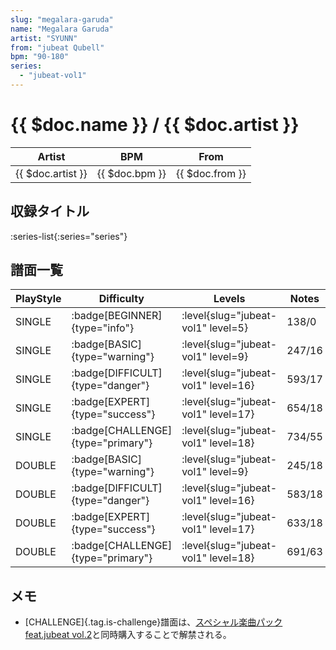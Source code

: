 ```yaml
---
slug: "megalara-garuda"
name: "Megalara Garuda"
artist: "SYUNN"
from: "jubeat Qubell"
bpm: "90-180"
series:
  - "jubeat-vol1"
---
```


# {{ $doc.name }} / {{ $doc.artist }}

|Artist|BPM|From|
|------|---|----|
|{{ $doc.artist }}|{{ $doc.bpm }}|{{ $doc.from }}|

## 収録タイトル

:series-list{:series="series"}

## 譜面一覧

|PlayStyle|Difficulty|Levels|Notes|Movie|
|---------|----------|------|-----|-----|
|SINGLE| :badge[BEGINNER]{type="info"}|<div class="field is-grouped is-grouped-multiline"> :level{slug="jubeat-vol1" level=5}</div>|138/0||
|SINGLE| :badge[BASIC]{type="warning"}|<div class="field is-grouped is-grouped-multiline"> :level{slug="jubeat-vol1" level=9}</div>|247/16||
|SINGLE| :badge[DIFFICULT]{type="danger"}|<div class="field is-grouped is-grouped-multiline"> :level{slug="jubeat-vol1" level=16}</div>|593/17||
|SINGLE| :badge[EXPERT]{type="success"}|<div class="field is-grouped is-grouped-multiline"> :level{slug="jubeat-vol1" level=17}</div>|654/18||
|SINGLE| :badge[CHALLENGE]{type="primary"}|<div class="field is-grouped is-grouped-multiline"> :level{slug="jubeat-vol1" level=18}</div>|734/55||
|DOUBLE| :badge[BASIC]{type="warning"}|<div class="field is-grouped is-grouped-multiline"> :level{slug="jubeat-vol1" level=9}</div>|245/18||
|DOUBLE| :badge[DIFFICULT]{type="danger"}|<div class="field is-grouped is-grouped-multiline"> :level{slug="jubeat-vol1" level=16}</div>|583/18||
|DOUBLE| :badge[EXPERT]{type="success"}|<div class="field is-grouped is-grouped-multiline"> :level{slug="jubeat-vol1" level=17}</div>|633/18||
|DOUBLE| :badge[CHALLENGE]{type="primary"}|<div class="field is-grouped is-grouped-multiline"> :level{slug="jubeat-vol1" level=18}</div>|691/63||

## メモ

- [CHALLENGE]{.tag.is-challenge}譜面は、[スペシャル楽曲パック feat.jubeat vol.2](/series/grand-prix#スペシャル楽曲パック-featjubeat-vol2)と同時購入することで解禁される。
